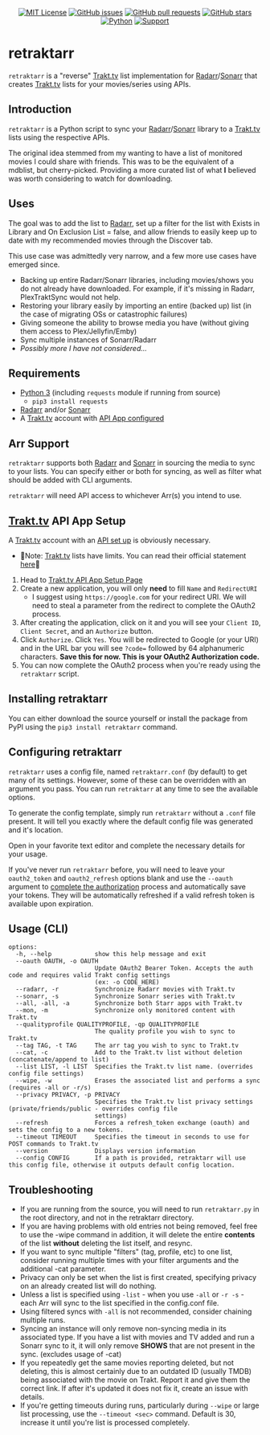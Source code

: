 <div align="center">

[![MIT License](https://img.shields.io/badge/license-MIT-blue.svg)](https://opensource.org/licenses/MIT)
[![GitHub issues](https://img.shields.io/github/issues/zakkarry/retraktarr.svg)](https://github.com/zakkarry/retraktarr/issues)
[![GitHub pull requests](https://img.shields.io/github/issues-pr/zakkarry/retraktarr.svg)](https://github.com/zakkarry/retraktarr/pulls)
[![GitHub stars](https://img.shields.io/github/stars/zakkarry/retraktarr.svg)](https://github.com/zakkarry/retraktarr/stargazers)
[![Python](https://img.shields.io/badge/python-3.11-blue.svg)](https://www.python.org/downloads/)
[![Support](https://img.shields.io/badge/buy%20me-coffee-brown)](https://tip.ary.dev)

</div>

# retraktarr

`retraktarr` is a "reverse" [Trakt.tv](https://www.trakt.tv) list implementation for [Radarr](https://radarr.video)/[Sonarr](https://sonarr.tv) that creates [Trakt.tv](https://www.trakt.tv) lists for your movies/series using APIs.

## Introduction

`retraktarr` is a Python script to sync your [Radarr](https://radarr.video)/[Sonarr](https://sonarr.tv) library to a [Trakt.tv](https://www.trakt.tv) lists using the respective APIs.

The original idea stemmed from my wanting to have a list of monitored movies I could share with friends. This was to be the equivalent of a mdblist, but cherry-picked. Providing a more curated list of what **I** believed was worth considering to watch for downloading.

## Uses

The goal was to add the list to [Radarr](https://radarr.video), set up a filter for the list with Exists in Library and On Exclusion List = false, and allow friends to easily keep up to date with my recommended movies through the Discover tab.

This use case was admittedly very narrow, and a few more use cases have emerged since.

-   Backing up entire Radarr/Sonarr libraries, including movies/shows you do not already have downloaded. For example, if it's missing in Radarr, PlexTraktSync would not help.
-   Restoring your library easily by importing an entire (backed up) list (in the case of migrating OSs or catastrophic failures)
-   Giving someone the ability to browse media you have (without giving them access to Plex/Jellyfin/Emby)
-   Sync multiple instances of Sonarr/Radarr
-   _Possibly more I have not considered..._

## Requirements

-   [Python 3](https://www.python.org/downloads/) (including `requests` module if running from source)
    -   `pip3 install requests`
-   [Radarr](https://radarr.video) and/or [Sonarr](https://sonarr.tv)
-   A [Trakt.tv](https://www.trakt.tv) account with [API App configured](#trakttv-api-app-setup)

## Arr Support

`retraktarr` supports both [Radarr](https://radarr.video) and [Sonarr](https://sonarr.tv) in sourcing the media to sync to your lists. You can specify either or both for syncing, as well as filter what should be added with CLI arguments.

`retraktarr` will need API access to whichever Arr(s) you intend to use.

## [Trakt.tv](https://www.trakt.tv) API App Setup

A [Trakt.tv](https://www.trakt.tv) account with an [API set up](#trakttv-api-app-setup) is obviously necessary.

-   🚨Note: [Trakt.tv](https://www.trakt.tv) lists have limits. You can read their official statement [here](https://twitter.com/trakt/status/1536751362943332352/photo/1)🚨

1. Head to [Trakt.tv API App Setup Page](https://trakt.tv/oauth/applications)
2. Create a new application, you will only **need** to fill `Name` and `RedirectURI`
    - I suggest using `https://google.com` for your redirect URI. We will need to steal a parameter from the redirect to complete the OAuth2 process.
3. After creating the application, click on it and you will see your `Client ID`, `Client Secret`, and an `Authorize` button.
4. Click `Authorize`. Click `Yes`. You will be redirected to Google (or your URI) and in the URL bar you will see `?code=` followed by 64 alphanumeric characters. **Save this for now. This is your OAuth2 Authorization code.**
5. You can now complete the OAuth2 process when you're ready using the `retraktarr` script.

## Installing retraktarr

You can either download the source yourself or install the package from PyPI using the `pip3 install retraktarr` command.

## Configuring retraktarr

`retraktarr` uses a config file, named `retraktarr.conf` (by default) to get many of its settings. However, some of these can be overridden with an argument you pass. You can run `retraktarr` at any time to see the available options.

To generate the config template, simply run `retraktarr` without a `.conf` file present. It will tell you exactly where the default config file was generated and it's location.

Open in your favorite text editor and complete the necessary details for your usage.

If you've never run `retraktarr` before, you will need to leave your `oauth2_token` and `oauth2_refresh` options blank and use the `--oauth` argument to [complete the authorization](#trakttv-api-app-setup) process and automatically save your tokens. They will be automatically refreshed if a valid refresh token is available upon expiration.

## Usage (CLI)

```shell
options:
  -h, --help            show this help message and exit
  --oauth OAUTH, -o OAUTH
                        Update OAuth2 Bearer Token. Accepts the auth code and requires valid Trakt config settings
                        (ex: -o CODE_HERE)
  --radarr, -r          Synchronize Radarr movies with Trakt.tv
  --sonarr, -s          Synchronize Sonarr series with Trakt.tv
  --all, -all, -a       Synchronize both Starr apps with Trakt.tv
  --mon, -m             Synchronize only monitored content with Trakt.tv
  --qualityprofile QUALITYPROFILE, -qp QUALITYPROFILE
                        The quality profile you wish to sync to Trakt.tv
  --tag TAG, -t TAG     The arr tag you wish to sync to Trakt.tv
  --cat, -c             Add to the Trakt.tv list without deletion (concatenate/append to list)
  --list LIST, -l LIST  Specifies the Trakt.tv list name. (overrides config file settings)
  --wipe, -w            Erases the associated list and performs a sync (requires -all or -r/s)
  --privacy PRIVACY, -p PRIVACY
                        Specifies the Trakt.tv list privacy settings (private/friends/public - overrides config file
                        settings)
  --refresh             Forces a refresh_token exchange (oauth) and sets the config to a new tokens.
  --timeout TIMEOUT     Specifies the timeout in seconds to use for POST commands to Trakt.tv
  --version             Displays version information
  --config CONFIG       If a path is provided, retraktarr will use this config file, otherwise it outputs default config location.
```

## Troubleshooting

-   If you are running from the source, you will need to run `retraktarr.py` in the root directory, and not in the retraktarr directory.
-   If you are having problems with old entries not being removed, feel free to use the -wipe command in addition, it will delete the entire **contents** of the list **without** deleting the list itself, and resync.
-   If you want to sync multiple "filters" (tag, profile, etc) to one list, consider running multiple times with your filter arguments and the additional -cat parameter.
-   Privacy can only be set when the list is first created, specifying privacy on an already created list will do nothing.
-   Unless a list is specified using `-list` - when you use `-all` or `-r -s` - each Arr will sync to the list specified in the config.conf file.
-   Using filtered syncs with `-all` is not recommended, consider chaining multiple runs.
-   Syncing an instance will only remove non-syncing media in its associated type. If you have a list with movies and TV added and run a Sonarr sync to it, it will only remove **SHOWS** that are not present in the sync. (excludes usage of -cat)
-   If you repeatedly get the same movies reporting deleted, but not deleting, this is almost certainly due to an outdated ID (usually TMDB) being associated with the movie on Trakt. Report it and give them the correct link. If after it's updated it does not fix it, create an issue with details.
-   If you're getting timeouts during runs, particularly during `--wipe` or large list processing, use the `--timeout <sec>` command. Default is 30, increase it until you're list is processed completely.
